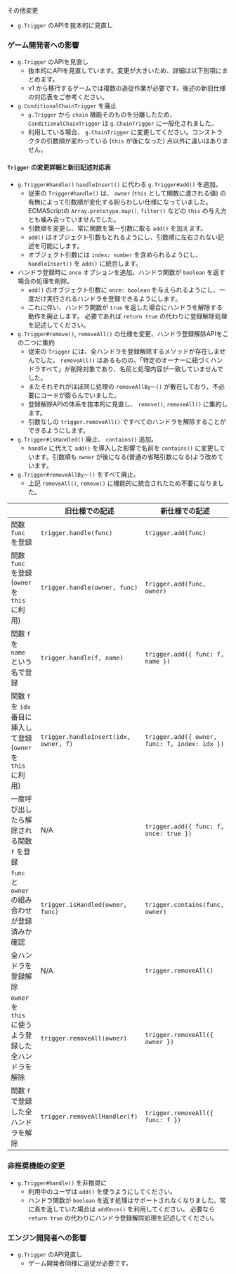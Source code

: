 
その他変更
 * `g.Trigger` のAPIを抜本的に見直し

### ゲーム開発者への影響

 * `g.Trigger` のAPIを見直し
    * 抜本的にAPIを見直しています。変更が大きいため、詳細は以下別項にまとめます。
    * v1 から移行するゲームでは複数の追従作業が必要です。後述の新旧仕様の対応表をご参考ください。
 * `g.ConditionalChainTrigger` を廃止
    * `g.Trigger` から `chain` 機能そのものを分離したため、 `ConditionalChainTrigger` は `g.ChainTrigger` に一般化されました。
    * 利用している場合、 `g.ChainTrigger` に変更してください。コンストラクタの引数順が変わっている (`this` が後になった) 点以外に違いはありません。

#### `Trigger` の変更詳細と新旧記述対応表

 * `g.Trigger#handle()` `handleInsert()` に代わる `g.Trigger#add()` を追加。
    * 従来の `Trigger#handle()` は、 `owner` (`this` として関数に渡される値) の有無によって引数順が変化する紛らわしい仕様になっていました。
      ECMAScriptの `Array.prototype.map()`, `filter()` などの `this` の与え方とも噛み合っていませんでした。
    * 引数順を変更し、常に関数を第一引数に取る `add()` を加えます。
    * `add()` はオブジェクト引数もとれるようにし、引数順に左右されない記述を可能にします。
    * オブジェクト引数には `index: number` を含められるようにし、 `handleInsert()` を `add()` に統合します。
 * ハンドラ登録時に `once` オプションを追加。ハンドラ関数が `boolean` を返す場合の処理を削除。
    * `add()` のオブジェクト引数に `once: boolean` を与えられるようにし、一度だけ実行されるハンドラを登録できるようにします。
    * これに伴い、ハンドラ関数が `true` を返した場合にハンドラを解除する動作を廃止します。
      必要であれば `return true` の代わりに登録解除処理を記述してください。
 * `g.Trigger#remove()`, `removeAll()` の仕様を変更、ハンドラ登録解除APIをこの二つに集約
    * 従来の `Trigger` には、全ハンドラを登録解除するメソッドが存在しませんでした。
      `removeAll()` はあるものの、「特定のオーナーに紐づくハンドラすべて」が削除対象であり、名前と処理内容が一致していませんでした。
    * またそれぞれがほぼ同じ処理の `removeAllBy〜()` が散在しており、不必要にコードが膨らんでいました。
    * 登録解除APIの体系を抜本的に見直し、 `remove()`, `removeAll()` に集約します。
    * 引数なしの `trigger.removeAll()` ですべてのハンドラを解除することができるようにします。
 * `g.Trigger#isHandled()` 廃止、 `contains()` 追加。
    * `handle` に代えて `add()` を導入した影響で名前を `contains()` に変更しています。引数順も `owner` が後になる(普通の省略引数になる)よう改めています。
 * `g.Trigger#removeAllBy〜()` をすべて廃止。
    * 上記 `removeAll()`, `remove()` に機能的に統合されたため不要になりました。

||旧仕様での記述|新仕様での記述|
|----|----|----|
|関数 `func` を登録|`trigger.handle(func)`|`trigger.add(func)`|
|関数 `func` を登録(`owner` を `this` に利用)|`trigger.handle(owner, func)`|`trigger.add(func, owner)`|
|関数 `f` を `name` という名で登録|`trigger.handle(f, name)`|`trigger.add({ func: f, name })`|
|関数 `f` を `idx` 番目に挿入して登録(`owner` を `this` に利用)|`trigger.handleInsert(idx, owner, f)`|`trigger.add({ owner, func: f, index: idx })`|
|一度呼び出したら解除される関数 `f` を登録|N/A|`trigger.add({ func: f, once: true })`|
|`func` と `owner` の組み合わせが登録済みか確認|`trigger.isHandled(owner, func)`|`trigger.contains(func, owner)`|
|全ハンドラを登録解除|N/A|`trigger.removeAll()`|
|`owner` を `this` に使うよう登録した全ハンドラを解除|`trigger.removeAll(owner)`|`trigger.removeAll({ owner })`|
|関数 `f` で登録した全ハンドラを解除|`trigger.removeAllHandler(f)`|`trigger.removeAll({ func: f })`|

### 非推奨機能の変更

 * `g.Trigger#handle()` を非推奨に
    * 利用中のユーザは `add()` を使うようにしてください。
    * ハンドラ関数が `boolean` を返す処理はサポートされなくなりました。常に真を返していた場合は `addOnce()` を利用してください。
		  必要なら `return true` の代わりにハンドラ登録解除処理を記述してください。

### エンジン開発者への影響

 * `g.Trigger` のAPI見直し
    * ゲーム開発者同様に追従が必要です。

